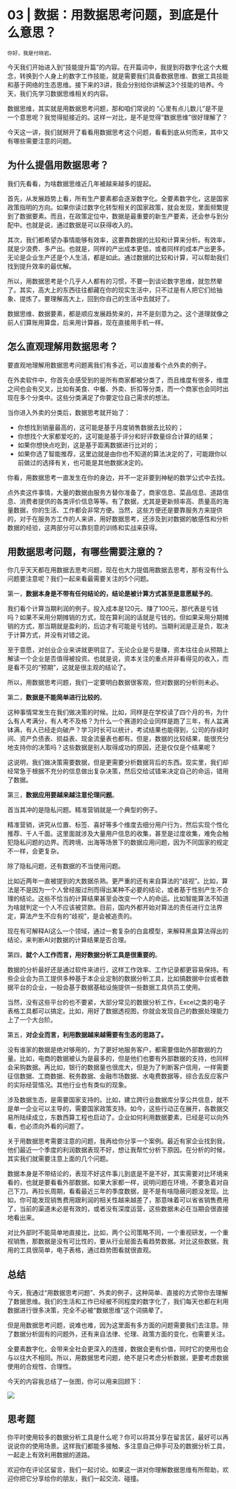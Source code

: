 # 03 | 数据：用数据思考问题，到底是什么意思？

    你好，我是付晓岩。

今天我们开始进入到“技能提升篇”的内容。在开篇词中，我提到将数字化这个大概念，转换到个人身上的数字工作技能，就是需要我们具备数据思维、数据工具技能和基于网络的生态思维。接下来的3讲，我会分别给你讲解这3个技能的培养。今天，我们先学习数据思维相关的内容。

数据思维，其实就是用数据思考问题，那和咱们常说的 “心里有点儿数儿”是不是一个意思呢？我觉得挺接近的。这样一对比，是不是觉得“数据思维”很好理解了？

今天这一讲，我们就掰开了看看用数据思考这个问题，看看到底从何而来，其中又有哪些需要注意的问题。

## 为什么提倡用数据思考？

我们先看看，为啥数据思维近几年被越来越多的提起。

首先，从发展趋势上看，所有生产要素都会逐渐数字化。全要素数字化，这是国家政策指明的方向。如果你读过数字化转型相关的国家政策，就会发现，里面频繁提到了数据要素。而且，在政策定位中，数据是最重要的新生产要素，还会参与到分配中。也就是说，通过数据是可以获得收入的。

其次，我们都希望办事情能够有效率，这要靠数据的比较和计算来分析。有效率，就是少浪费、多产出。也就是，同样的产出成本更低，或者同样的成本产出更多。无论是企业生产还是个人生活，都是如此。通过数据的比较和计算，可以帮助我们找到提升效率的最优解。

所以，用数据思考是个几乎人人都有的习惯，不要一到谈论数字思维，就忽然晕了。其实，高大上的东西往往都藏在你的现实生活中，只不过是有人把它们给抽象、提炼了。要理解高大上，回到你自己的生活中去就好了。

数据思维、数据要素，都是顺应发展趋势来的，并不是刻意为之。这个道理就像之前人们算账用算盘，后来用计算器，现在直接用手机一样。

## 怎么直观理解用数据思考？

要直观地理解用数据思考问题离我们有多近，可以直接看个点外卖的例子。

在外卖软件中，你首先会感受到的是所有商家都被分类了，而且维度有很多，维度之间也会有交叉，比如有美食、中餐、外卖、折扣等分类，而一个商家也会同时出现在多个分类中。这些分类满足了你要定位自己需求的想法。

当你进入外卖的分类后，数据思考就开始了：

*   你想找到销量最高的，这可能是基于月度销售数据去比较的；
*   你想找个大家都爱吃的，这可能是基于评分和好评数量综合计算的结果；
*   如果你想快点吃到，这是基于距离数据进行比对的；
*   如果你选了智能推荐，这里边就是由你也不知道的算法决定的了，可能跟你以前做过的选择有关，也可能是其他数据决定的。

你看，用数据思考一直发生在你的身边，并不一定非要到神秘的数学公式中去找。

点外卖这件事情，大量的数据由服务方替你准备了，商家信息、菜品信息、道路信息、消费者提供的各类评价信息等等。有了数据，尤其是更新频率高、质量高的海量数据，你的生活、工作都会非常方便。当然，这些方便还是要靠服务方来提供的，对于在服务方工作的人来讲，用好数据思考，还涉及到对数据的敏感性和分析数据的经验，这两部分可以靠刻意的训练和实战来获得。

## 用数据思考问题，有哪些需要注意的？

你几乎天天都在用数据去思考问题，现在也大力提倡用数据去思考，那有没有什么问题要注意呢？我们一起来看最需要关注的5个问题。

第一，**数据本身是不带有任何结论的，结论是被计算方式甚至是意愿赋予的**。

我们看个计算当期利润的例子。投入成本是120元、赚了100元，那代表是亏钱吗？如果不采用分期摊销的方式，现在算利润的话就是亏钱的。但如果采用分期摊销的方式，那当期就是盈利的，后边才有可能是亏钱的。当期利润是正是负，取决于计算方式，并没有对错之说。

至于意愿，对创业企业来讲就更明显了。无论企业是亏是赚，资本往往会从预期上解读一个企业是否值得被投资。也就是说，资本关注的重点并非看得见的收入，而是看不见的“预期”，这就是很主观的结论了。

所以，用数据思考问题，我们一定要明白数据很客观，但对数据的分析则未必。

第二，**数据是不能简单进行比较的**。

这种事情常发生在我们做决策的时候。比如，同样是在学校读了四个月的书，为什么有人考满分，有人考不及格？为什么一个赛道的企业同样是跑了三年，有人盆满钵满，有人已经走向破产？学习时长可以统计，考试结果也能得到，公司的存续时间、资产负债表、损益表、现金流量表也都有。但是，数据的比较结果，能很充分地支持你的决策吗？这些数据是别人取得成功的原因，还是仅仅是个结果呢？

这说明，我们做决策需要数据，但是更需要分析数据背后的东西。现实里，我们却经常急于根据不充分的信息做出复杂决策，然后交给试错来决定自己的命运，错用了数据。

第三，**数据应用要越来越注意伦理问题**。

首当其冲的是隐私问题。精准营销就是一个典型的例子。

精准营销，讲究从位置、标签、喜好等多个维度去细分用户行为，然后实现个性化推荐、千人千面。这里面就涉及大量用户信息的收集，甚至是过度收集，难免会触犯隐私问题的边界。而跨境、出海等场景下的数据应用问题，因为不同国家的规定不一样，会更复杂。

除了隐私问题，还有数据的不当使用问题。

比如近两年一直被提到的大数据杀熟。更严重的还有来自算法的“歧视”。比如，算法是不是因为一个人曾经服过刑而得出某种不必要的结论，或者基于性别产生不合理的结论。这些不恰当的计算结果甚至会改变一个人的命运。比如智能算法不知道为啥就判定一个人不应该被贷款。目前，国内外都开始对算法的责任进行立法界定，算法产生不应有的“歧视”，是会被追责的。

现在有可解释AI这么一个领域，通过一套复杂的白盒模型，来解释黑盒算法得出的结论，来判断AI对数据的计算结果是否合理。

第四，**就个人工作而言，用好数据分析工具是很重要的**。

数据的分析最好还是通过软件来进行，这样工作效率、工作记录都更容易保持。有些企业会为员工提供多种基于本企业定制的数据分析工具，比如搞数据中台或者数据平台的企业，一般会基于数据基础设施提供一些数据工具供员工使用。

当然，没有这些平台的也不要紧，大部分常见的数据分析工作，Excel之类的电子表格工具都可以搞定。比如，用好了数据透视图，你就会发现自己的数据处理能力上了一个大台阶。

第五，**对企业而言，利用数据越来越需要有生态的思路了。**

没有谁家的数据是绝对够用的，为了更好地服务客户，都需要借助外部数据的力量。比如，电商的数据被认为是最多的，但是他们也要有外部数据的支持，也同样会采购数据。再比如，银行的数据量也很庞大，但是为了判断客户信用，一样需要征信数据、工商数据、税务数据、金融市场数据、水电费数据等，综合去反应客户的实际经营情况。其他行业也有类似的现象。

涉及数据生态，是需要国家支持的。比如，建立跨行业数据库分享公共信息，就不是单一企业可以主导的，需要国家政策支持。如今，这些行动正在展开，各数据交易所陆续成立，东数西算工程也启动了。企业如何利用数据要素，已经是可以向外看，也必须向外看的问题了。

关于用数据思考需要注意的问题，我再给你分享一个案例。最近有家企业找到我，他们最近一个季度的利润数据表现不好，想让我帮忙分析下原因。在分析的时候，其实我们就需要注意上面的几个问题。

数据本身是不带结论的，表现不好这件事儿到底是不是不好，其实需要对比环境来看的，也就是要看看外部数据。如果大家都一样，说明问题在环境，不要急着对自己下刀。再拉长周期，看看最近三年的季度数据，是不是有啥隐蔽问题没发现。比如，你可能发现销售费用跟利润的相关性越来越差了，那意味着可以省省销售费用了，当前的渠道未必是有效的，或者没有深度运营，这些数据未必在当期会很直接地看出来。

对比外部时不能简单地直接比，比如，两个公司策略不同，一个重视研发，一个重视销售，那数据是没有可比性的，要从行业层面去看趋势数据。对比这些数据，我用的工具很简单，电子表格，通过趋势图看就很直观。

## 总结

今天，我通过“用数据思考问题”、外卖的例子，这种简单、直接的方式带你去理解了数据思维。我们的生活和工作已经被不同程度的数字化了，我们每天也都在利用数据进行很多决策，完全不必被“数据思维”这个词搞晕了。

但是用数据思考问题，说难也难，因为这里面有多方面的问题需要我们去注意。除了数据分析固有的问题外，还有来自法律、伦理、政策方面的变化，也需要关注。

全要素数字化，会带来全社会更深入的连接，数据会更有价值，同时它的使用也会与以往大不相同。所以，用数据思考问题，绝不是只考虑分析数据，更要考虑数据使用的合规性、合理性。

今天的内容我总结了一张图，你可以用来回顾下：

![](https://static001.geekbang.org/resource/image/33/31/3310d62481a7e22429e74257c3c11b31.jpg?wh=2162x1217)

## 思考题

你平时使用较多的数据分析工具是什么呢？你可以将其分享在留言区，最好可以再说说你的使用场景。这样我们都能多接触、多注意自己伸手可及的数据分析工具，一起走上有效利用数据的道路。

欢迎你在评论区留言，我们一起讨论。如果这一讲对你理解数据思维有所帮助，欢迎你把它分享给你的朋友，我们一起交流、碰撞。
    